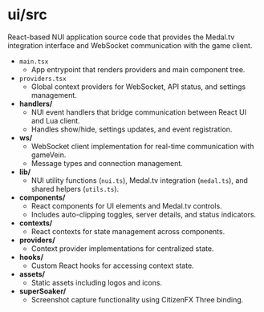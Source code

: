 # ui/src

React-based NUI application source code that provides the Medal.tv integration interface and WebSocket communication with the game client.

- `main.tsx`
  - App entrypoint that renders providers and main component tree.
- `providers.tsx`
  - Global context providers for WebSocket, API status, and settings management.
- **handlers/**
  - NUI event handlers that bridge communication between React UI and Lua client.
  - Handles show/hide, settings updates, and event registration.
- **ws/**
  - WebSocket client implementation for real-time communication with gameVein.
  - Message types and connection management.
- **lib/**
  - NUI utility functions (`nui.ts`), Medal.tv integration (`medal.ts`), and shared helpers (`utils.ts`).
- **components/**
  - React components for UI elements and Medal.tv controls.
  - Includes auto-clipping toggles, server details, and status indicators.
- **contexts/**
  - React contexts for state management across components.
- **providers/**
  - Context provider implementations for centralized state.
- **hooks/**
  - Custom React hooks for accessing context state.
- **assets/**
  - Static assets including logos and icons.
- **superSoaker/**
  - Screenshot capture functionality using CitizenFX Three binding.
